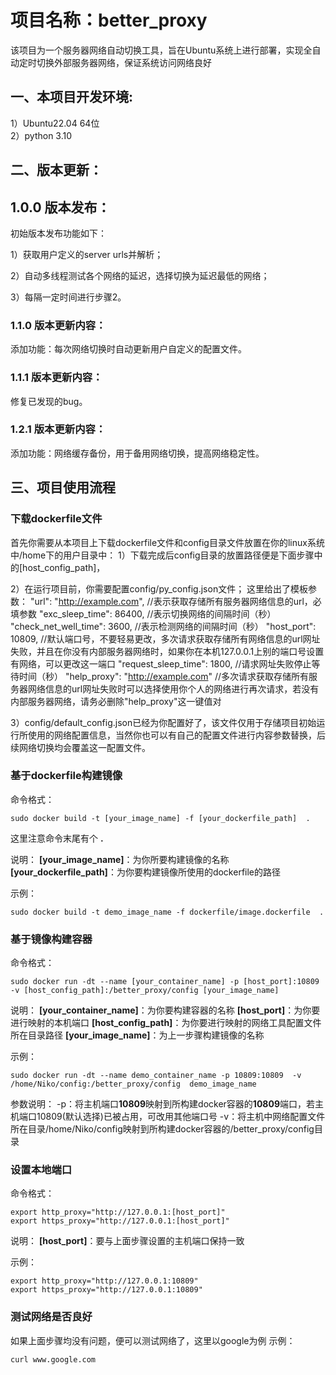 # 项目名称：better_proxy
该项目为一个服务器网络自动切换工具，旨在Ubuntu系统上进行部署，实现全自动定时切换外部服务器网络，保证系统访问网络良好


## 一、本项目开发环境: 
1）Ubuntu22.04 64位  
2）python 3.10

## 二、版本更新：

## 1.0.0 版本发布：
初始版本发布功能如下：

1）获取用户定义的server urls并解析；

2）自动多线程测试各个网络的延迟，选择切换为延迟最低的网络；

3）每隔一定时间进行步骤2。

### 1.1.0 版本更新内容：
添加功能：每次网络切换时自动更新用户自定义的配置文件。

### 1.1.1 版本更新内容：
修复已发现的bug。

### 1.2.1 版本更新内容：
添加功能：网络缓存备份，用于备用网络切换，提高网络稳定性。

## 三、项目使用流程

### 下载dockerfile文件
首先你需要从本项目上下载dockerfile文件和config目录文件放置在你的linux系统中/home下的用户目录中：
1）下载完成后config目录的放置路径便是下面步骤中的[host_config_path]，

2）在运行项目前，你需要配置config/py_config.json文件；
这里给出了模板参数：
    "url": "http://example.com", //表示获取存储所有服务器网络信息的url，必填参数
    "exc_sleep_time": 86400, //表示切换网络的间隔时间（秒）
    "check_net_well_time": 3600, //表示检测网络的间隔时间（秒）
    "host_port": 10809, //默认端口号，不要轻易更改，多次请求获取存储所有网络信息的url网址失败，并且在你没有内部服务器网络时，如果你在本机127.0.0.1上别的端口号设置有网络，可以更改这一端口
    "request_sleep_time": 1800, //请求网址失败停止等待时间（秒）
    "help_proxy": "http://example.com" //多次请求获取存储所有服务器网络信息的url网址失败时可以选择使用你个人的网络进行再次请求，若没有内部服务器网络，请务必删除"help_proxy"这一键值对

3）config/default_config.json已经为你配置好了，该文件仅用于存储项目初始运行所使用的网络配置信息，当然你也可以有自己的配置文件进行内容参数替换，后续网络切换均会覆盖这一配置文件。


### 基于dockerfile构建镜像
命令格式：
```
sudo docker build -t [your_image_name] -f [your_dockerfile_path]  . 
```
这里注意命令末尾有个  **.**

说明：
**[your_image_name]**：为你所要构建镜像的名称
**[your_dockerfile_path]**：为你要构建镜像所使用的dockerfile的路径

示例：
```
sudo docker build -t demo_image_name -f dockerfile/image.dockerfile  . 
```
### 基于镜像构建容器
命令格式：
```
sudo docker run -dt --name [your_container_name] -p [host_port]:10809  -v [host_config_path]:/better_proxy/config [your_image_name] 
```
说明：
**[your_container_name]**：为你要构建容器的名称
**[host_port]**：为你要进行映射的本机端口
**[host_config_path]**：为你要进行映射的网络工具配置文件所在目录路径
**[your_image_name]**：为上一步骤构建镜像的名称

示例：
```
sudo docker run -dt --name demo_container_name -p 10809:10809  -v /home/Niko/config:/better_proxy/config  demo_image_name 
```
参数说明：
-p：将主机端口**10809**映射到所构建docker容器的**10809**端口，若主机端口10809(默认选择)已被占用，可改用其他端口号
-v：将主机中网络配置文件所在目录/home/Niko/config映射到所构建docker容器的/better_proxy/config目录

### 设置本地端口
命令格式：
```
export http_proxy="http://127.0.0.1:[host_port]"
export https_proxy="http://127.0.0.1:[host_port]"
```
说明：
**[host_port]**：要与上面步骤设置的主机端口保持一致

示例：
```
export http_proxy="http://127.0.0.1:10809"
export https_proxy="http://127.0.0.1:10809"
```
### 测试网络是否良好 

如果上面步骤均没有问题，便可以测试网络了，这里以google为例
示例：
```
curl www.google.com 
```


